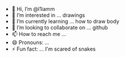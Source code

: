 - 👋 Hi, I’m @l1iamm
- 👀 I’m interested in ... drawings
- 🌱 I’m currently learning ... how to draw body
- 💞️ I’m looking to collaborate on ... github
- 📫 How to reach me ...
- 😄 Pronouns: ...
- ⚡ Fun fact: ... I'm scared of snakes

<!---
l1iamm/l1iamm is a ✨ special ✨ repository because its `README.md` (this file) appears on your GitHub profile.
You can click the Preview link to take a look at your changes.
--->
